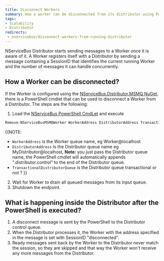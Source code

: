 ```yaml
---
title: Disconnect Workers
summary: How a worker can be disconnected from its distributor using PowerShell cmdlets
tags:
- Scalability
- Distributor
redirects:
 - nservicebus/disconnect-workers-from-running-distributor
---
```


NServiceBus Distributor starts sending messages to a Worker once it is aware of it. A Worker registers itself with a Distributor by sending a message containing a SessionID that identifies the current running Worker and the number of messages it can handle concurrently.

## How a Worker can be disconnected?

If the Worker is configured using the [NServiceBus.Distributor.MSMQ NuGet](https://www.nuget.org/packages/NServiceBus.Distributor.MSMQ), there is a PowerShell cmdlet that can be used to disconnect a Worker from a Distributor. The steps are the following:

1. Load the [NServiceBus PowerShell CmdLet](/nservicebus/operations/management-using-powershell.md) and execute
```ps
Remove-NServiceBusMSMQWorker WorkerAddress DistributorAddress TransactionalDistributorQueue
```
{{NOTE:
   * `WorkerAddress` is the Worker queue name, eg Worker@localhost
   * `DistributorAddress` is the Distributor queue name eg MyDistributor@localhost, **Note:** you just pass the Distributor queue name, the PowerShell cmdlet will automatically appends ".distributor.control" to the end of the Distributor queue.
   * `TransactionalDistributorQueue` is the Distributor queue transactional or not ?
}}
2. Wait for Worker to drain all queued messages from its input queue.
3. Shutdown the endpoint.


## What is happening inside the Distributor after the PowerShell is executed?

1. A disconnect message is sent by the PowerShell to the Distributor control queue.
2. When the Distributor processes it, the Worker with the address specified in the message is set with SessionID  "disconnected".
3. Ready messages sent back by the Worker to the Distributor never match the session, so they are skipped and that way the Worker won't receive any more messages from the Distributor.



